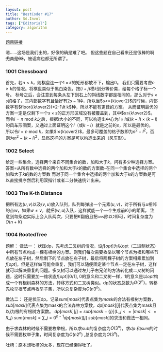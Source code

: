 ```yaml
---
layout: post
title: "BestCoder #17"
author: Sd.Invol
tags: ["Editorial"]
category: algorithm
---
```


[题目链接](http://acm.hdu.edu.cn/search.php?field=problem&key=BestCoder+Round+%2317&source=1&searchmode=source)

嗯……这场是我们出的，好像的确是难了吧。
但这些题在自己看来还是很棒的啊<del>尤其是03</del>，被诟病也都无所谓了。

### 1001 Chessboard
首先，若$n \lt k$，则棋盘连一个$1×k$的矩形都放不下，输出$0$。
我们只需要考虑$n≥k$的情况。将棋盘类似于黑白染色，按$(i+j)$模$k$划分等价类，给每个格子标一个号。
标号之后，会注意到每条从左下到右上的斜线数字都是相同的，那么对于$s×s$的格子，其内部数字有且恰好有$2s-1$种，所以当$s<={k\over2}$的时候，内部数字有$floor({k\over2})*2-1\lt k$种，所以不能有更佳的方案。
从而证明最优的方案一定是仅剩下一个$s×s$的正方形区域没有被覆盖到，其中$s≤{k\over2}$。
而令$l=n$ mod $k$之后，根据$l$大小的不同，可以构造出中心为$l×l$或$(k-l)×(k-l)$的风车形图案，又通过上面证明这个$l$（或$k-l$）就是之前的$s$，所以是最优的。
所以令$l=n$ mod $k$，如果$l≤{k\over2}$，最多可覆盖的格子数即为$n^2-l^2$，否则为$n^2-(k-l)^2$，显然这样的方案是可以构造出来的（风车形）。


### 1002 Select
给定一些集合，选择两个来自不同集合的数，加和大于$k$，问有多少种选择方案。
答案=从所有数中选择的两个加和大于$k$的数的方案数-在同一个集合中选择的两个加和大于$k$的数的方案数
而对于同一个集合中选择的两个加和大于$k$的方案数是可以直接排序然后利用双指针或者二分快速统计出来。

### 1003 The K-th Distance
把所有边$(u,v)$以及$(v,u)$放入队列，队列每弹出一个元素$(u,v)$，对于所有与$u$相邻的点$w$，如果$w\not=v$，就把$(w,u)$入队，这样就能一个一个生成前$K$小的距离。
注意到每条边实际上会入队两次，只要把$K$翻倍且把`ans`除以`2`即可，时间复杂度为$O(n+K)$

### 1004 RootedTree
题解：
做法一：
状压dp，先考虑二叉树的情况，设$f[opt]$为以opt（二进制状态）中所有节点构成一棵有根树的方案。则我们每次需要枚举以哪个节点为根和哪些节点放在左子树，然后剩下的节点放在右子树，最后将两棵子树的方案相乘累加到$f[opt]$。但是这样做可能会重复，我们可以随便固定某个节点一定在左子树，这样就可以解决重复的问题。多叉树可以通过左儿子右兄弟的方法转化成二叉树的问题，这时只需要加一维状态$f[opt][0/1]$, 0的意义和二叉树一样，1的意义是以$opt$构成一个有根树森林的方法，转移方式和二叉树类似。dp的状态总数为$O(2^n)$，转移先枚举根节点再枚举子集，所以总复杂度为$O(n3^n)$。

做法二：
还是状压dp。记录$sum[mask]$代表点集为$mask$的合法有根树方案数，$sub[mask]$代表点集为mask的合法森林方案数，$dp[mask][j]$代表点集为mask且以$j$为根的有根树方案数。
$dp[mask][j] = sub[mask - \{j\}] (L\_j <= |mask| <= R\_j)$
$sum[mask] = \sum\_{j=0}^{n-1}dp[mask][j]$
$sub[mask]$的求法和做法一相同。

由于求森林的时候不需要枚举根，所以求sub的复杂度为$O(3^n)$，求$dp$ 和$sum$的时候不需要枚举子集，时间复杂度为$O(n2^n)$ ,总复杂度为$O(3^n)$。

吐槽：原本想吐槽的太多，现在已经懒得吐了。


